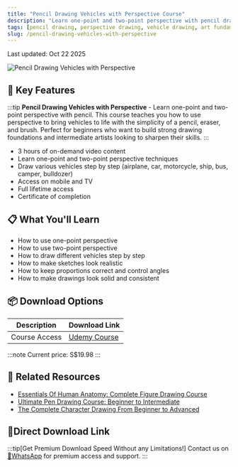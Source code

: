 ```yaml
---
title: "Pencil Drawing Vehicles with Perspective Course"
description: "Learn one-point and two-point perspective with pencil drawing vehicles step by step to make your sketches look realistic"
tags: [pencil drawing, perspective drawing, vehicle drawing, art fundamentals, sketching]
slug: /pencil-drawing-vehicles-with-perspective
---
```


Last updated: Oct 22 2025

![Pencil Drawing Vehicles with Perspective](https://img-c.udemycdn.com/course/240x135/6837923_918b_2.jpg)

## 🚀 Key Features

:::tip
**Pencil Drawing Vehicles with Perspective** - Learn one-point and two-point perspective with pencil. This course teaches you how to use perspective to bring vehicles to life with the simplicity of a pencil, eraser, and brush. Perfect for beginners who want to build strong drawing foundations and intermediate artists looking to sharpen their skills.
:::

- 3 hours of on-demand video content
- Learn one-point and two-point perspective techniques
- Draw various vehicles step by step (airplane, car, motorcycle, ship, bus, camper, bulldozer)
- Access on mobile and TV
- Full lifetime access
- Certificate of completion

## 📋 What You'll Learn

- How to use one-point perspective
- How to use two-point perspective
- How to draw different vehicles step by step
- How to make sketches look realistic
- How to keep proportions correct and control angles
- How to make drawings look solid and consistent

## 📦 Download Options

| Description | Download Link |
|-------------|---------------|
| Course Access | [Udemy Course](https://www.udemy.com/course/perspective-made-easy-pencil-drawing-vehicles-step-by-step/) |

:::note
Current price: S$19.98
:::

## 🔗 Related Resources

- [Essentials Of Human Anatomy: Complete Figure Drawing Course](https://www.udemy.com/course/human-body-anatomy-drawing-figure-drawing-course/)
- [Ultimate Pen Drawing Course: Beginner to Intermediate](https://www.udemy.com/course/ultimate-pen-drawing-course-beginner-to-intermediate/)
- [The Complete Character Drawing From Beginner to Advanced](https://www.udemy.com/course/the-complete-character-drawing-with-pencil-for-beginners/)

## 🚀Direct Download Link
:::tip[Get Premium Download Speed Without any Limitations!]
Contact us on [💬WhatsApp](https://wa.me/+8613237610083) for premium  access and support.
:::

